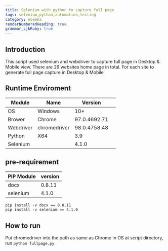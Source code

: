 ```yaml
---
title: Selenium with python to capture full page 
tags: selenium,python,automation,testing
category: noeeka
renderNumberedHeading: true
grammar_cjkRuby: true
---
```



## Introduction
This script used selenium and webdriver to capture full page in Desktop & Mobile view. There are 29 websites home page in total. For each site to generate full page capture in Desktop & Mobile

## Runtime Enviroment

|  Module  | Name    |   Version  |     |
| --- | --- | --- | --- |
| OS   | Windows   |   10+  |     |
|   Brower | Chrome    |   97.0.4692.71   |     |
|   Webdriver| chromedriver   |   98.0.4758.48  |     |
|   Python| X64  |   3.9  |     |
|   Selenium|  |   4.1.0  |     |

## pre-requirement

|    PIP Module |  version   |
| --- | --- |
|   docx  |  0.8.11   |
|   selenium |  4.1.0   |

``` apache
pip install -v docx == 0.8.11
pip install -v selenium == 4.1.0
```

## How to run
Put chromedriver into the path as same as Chrome in OS
at script directory, run `python fullpage.py`